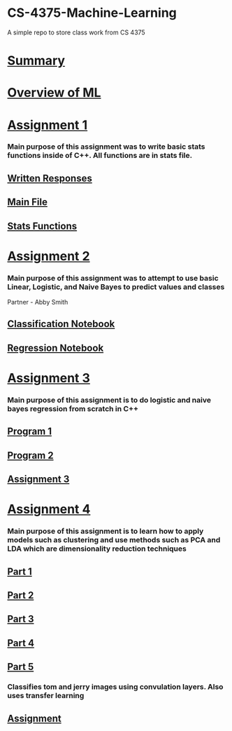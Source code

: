 # CS-4375-Machine-Learning
A simple repo to store class work from CS 4375

# [Summary](https://github.com/hampster2018/CS-4375-Machine-Learning/blob/main/summary.txt)

# [Overview of ML](https://github.com/hampster2018/CS-4375-Machine-Learning/blob/main/Overview_of_ML.pdf)

# [Assignment 1](https://github.com/hampster2018/CS-4375-Machine-Learning/tree/main/Assignment-1)

### Main purpose of this assignment was to write basic stats functions inside of C++. All functions are in stats file. 

## [Written Responses](https://github.com/hampster2018/CS-4375-Machine-Learning/blob/main/Assignment-1/Data%20Exploration.pdf)
## [Main File](https://github.com/hampster2018/CS-4375-Machine-Learning/blob/main/Assignment-1/main.cpp)
## [Stats Functions](https://github.com/hampster2018/CS-4375-Machine-Learning/blob/main/Assignment-1/stats.hpp)

# [Assignment 2](https://github.com/hampster2018/CS-4375-Machine-Learning/tree/main/Assignment-2)

### Main purpose of this assignment was to attempt to use basic Linear, Logistic, and Naive Bayes to predict values and classes
Partner - Abby Smith

## [Classification Notebook](https://github.com/hampster2018/CS-4375-Machine-Learning/blob/main/Assignment-2/Classification.Rmd)
## [Regression Notebook](https://github.com/hampster2018/CS-4375-Machine-Learning/blob/main/Assignment-2/Regression.Rmd)

# [Assignment 3](https://github.com/hampster2018/CS-4375-Machine-Learning/tree/main/Assignment-3)

### Main purpose of this assignment is to do logistic and naive bayes regression from scratch in C++

## [Program 1](https://github.com/hampster2018/CS-4375-Machine-Learning/tree/main/Assignment-3/Program1)
## [Program 2](https://github.com/hampster2018/CS-4375-Machine-Learning/tree/main/Assignment-3/Program2)
## [Assignment 3](https://github.com/hampster2018/CS-4375-Machine-Learning/blob/main/Assignment-3/Assignment%203.pdf)

# [Assignment 4](https://github.com/hampster2018/CS-4375-Machine-Learning/tree/main/Assignment-4)

### Main purpose of this assignment is to learn how to apply models such as clustering and use methods such as PCA and LDA which are dimensionality reduction techniques

## [Part 1](https://github.com/hampster2018/CS-4375-Machine-Learning/blob/main/Assignment-4/Part%201.pdf)
## [Part 2](https://github.com/hampster2018/CS-4375-Machine-Learning/blob/main/Assignment-4/Part%202.pdf)
## [Part 3](https://github.com/hampster2018/CS-4375-Machine-Learning/blob/main/Assignment-4/Part%203.pdf)
## [Part 4](https://github.com/hampster2018/CS-4375-Machine-Learning/blob/main/Assignment-4/Part%204.pdf)
## [Part 5](https://github.com/hampster2018/CS-4375-Machine-Learning/blob/main/Assignment-4/Part%205.pdf)

### Classifies tom and jerry images using convulation layers. Also uses transfer learning

## [Assignment](https://github.com/hampster2018/CS-4375-Machine-Learning/blob/main/Assignment-6/ImageClassification.pdf)